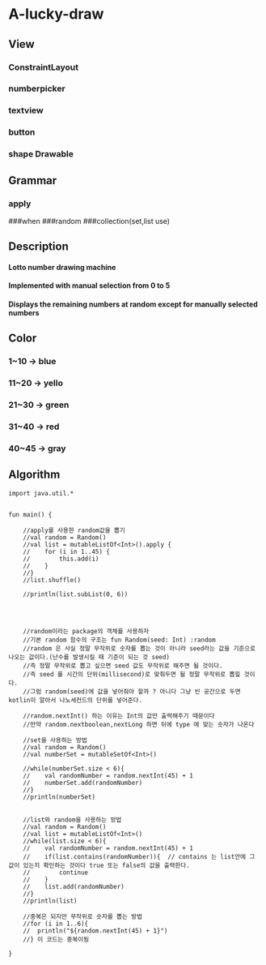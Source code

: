 # A-lucky-draw



## View
### ConstraintLayout 
### numberpicker
### textview
### button
### shape Drawable

## Grammar
### apply
###when
###random
###collection(set,list use)

## Description
#### Lotto number drawing machine
#### Implemented with manual selection from 0 to 5
#### Displays the remaining numbers at random except for manually selected numbers

## Color
### 1~10 -> blue
### 11~20 -> yello
### 21~30 -> green
### 31~40 -> red
### 40~45 -> gray


## Algorithm
```
import java.util.*


fun main() {
    
    //apply를 사용한 random값을 뽑기
    //val random = Random()
    //val list = mutableListOf<Int>().apply {
    //    for (i in 1..45) {
    //        this.add(i)
    //    }
    //}
   	//list.shuffle()
    
    //println(list.subList(0, 6))
    
    
    
    
    //random이라는 package의 객체를 사용하자
    //기본 random 함수의 구조는 fun Random(seed: Int) :random
    //random 은 사실 정말 무작위로 숫자를 뽑는 것이 아니라 seed라는 값을 기준으로 나오는 값이다.(난수를 발생시킬 때 기준이 되는 것 seed)
    //즉 정말 무작위로 뽑고 싶으면 seed 값도 무작위로 해주면 될 것이다.
    //즉 seed 를 시간의 단위(millisecond)로 맞춰두면 될 정말 무작위로 뽑힐 것이다.
    //그럼 random(seed)에 값을 넣어줘야 할까 ? 아니다 그냥 빈 공간으로 두면 kotlin이 알아서 나노세컨드의 단위를 넣어준다.
    
    //random.nextInt() 하는 이유는 Int의 값만 출력해주기 때문이다
    //만약 random.nextboolean,nextLong 하면 뒤에 type 에 맞는 숫자가 나온다
    
    //set을 사용하는 방법
    //val random = Random()
    //val numberSet = mutableSetOf<Int>()
    
    //while(numberSet.size < 6){
    //    val randomNumber = random.nextInt(45) + 1
    //    numberSet.add(randomNumber)
    //}
    //println(numberSet)
    
    
    //list와 random을 사용하는 방법
    //val random = Random()
    //val list = mutableListOf<Int>()
    //while(list.size < 6){
    //    val randomNumber = random.nextInt(45) + 1
    //    if(list.contains(randomNumber)){  // contains 는 list안에 그 값이 있는지 확인하는 것이다 true 또는 false의 값을 출력한다.
    //        continue
    //    }
    //    list.add(randomNumber)
    //}
   	//println(list)
    
    //중복은 되지만 무작위로 숫자를 뽑는 방법
    //for (i in 1..6){
    //	println("${random.nextInt(45) + 1}")
    //} 이 코드는 중복이됨
       
}

```
